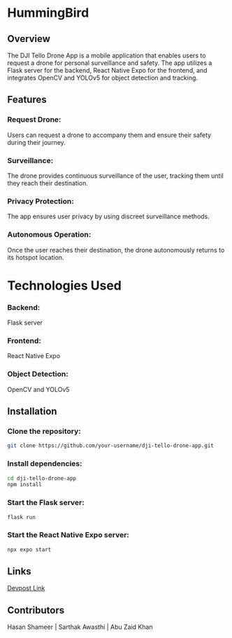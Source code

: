 

# HummingBird

## Overview
The DJI Tello Drone App is a mobile application that enables users to request a drone for personal surveillance and safety. The app utilizes a Flask server for the backend, React Native Expo for the frontend, and integrates OpenCV and YOLOv5 for object detection and tracking.

## Features
### Request Drone: 
Users can request a drone to accompany them and ensure their safety during their journey.
### Surveillance:
The drone provides continuous surveillance of the user, tracking them until they reach their destination.
### Privacy Protection: 
The app ensures user privacy by using discreet surveillance methods.
### Autonomous Operation: 
Once the user reaches their destination, the drone autonomously returns to its hotspot location.

# Technologies Used
### Backend: 
Flask server
### Frontend: 
React Native Expo
### Object Detection: 
OpenCV and YOLOv5


## Installation
### Clone the repository:
``` bash
git clone https://github.com/your-username/dji-tello-drone-app.git
```
### Install dependencies:
``` bash
cd dji-tello-drone-app
npm install
```

### Start the Flask server:
``` Bash
flask run
```
### Start the React Native Expo server:
```Bash
npx expo start
```
## Links

[Devpost Link](https://devpost.com/software/aerial-escort)

## Contributors
Hasan Shameer |
Sarthak Awasthi |
Abu Zaid Khan

